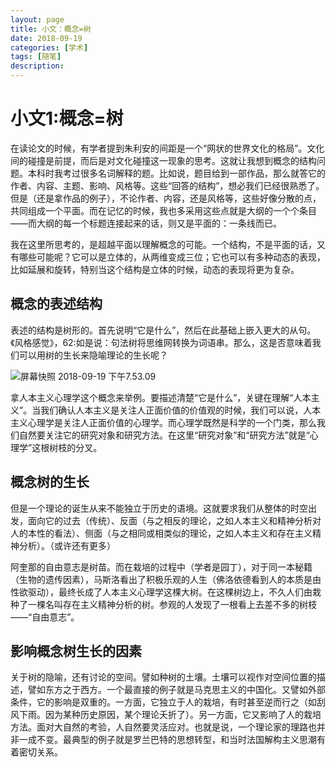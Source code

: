 ```yaml
---
layout: page
title: 小文：概念=树
date: 2018-09-19
categories: [学术]
tags: [随笔]
description: 
---
```


# 小文1:概念=树

在读论文的时候，有学者提到朱利安的间距是一个“网状的世界文化的格局”。文化间的碰撞是前提，而后是对文化碰撞这一现象的思考。这就让我想到概念的结构问题。本科时我考过很多名词解释的题。比如说，题目给到一部作品，那么就答它的作者、内容、主题、影响、风格等。这些“回答的结构”，想必我们已经很熟悉了。但是（还是拿作品的例子），不论作者、内容，还是风格等，这些好像分散的点，共同组成一个平面。而在记忆的时候，我也多采用这些点就是大纲的一个个条目——而大纲的每一个标题连接起来的话，则又是平面的：一条线而已。

我在这里所思考的，是超越平面以理解概念的可能。一个结构，不是平面的话，又有哪些可能呢？它可以是立体的，从两维变成三位；它也可以有多种动态的表现，比如延展和旋转，特别当这个结构是立体的时候，动态的表现将更为复杂。


## 概念的表述结构

表述的结构是树形的。首先说明“它是什么”，然后在此基础上嵌入更大的从句。《风格感觉》，62:如是说：句法树将思维网转换为词语串。那么，这是否意味着我们可以用树的生长来隐喻理论的生长呢？


![屏幕快照 2018-09-19 下午7.53.09](media/15373649960752/%E5%B1%8F%E5%B9%95%E5%BF%AB%E7%85%A7%202018-09-19%20%E4%B8%8B%E5%8D%887.53.09.png)



拿人本主义心理学这个概念来举例。要描述清楚“它是什么”，关键在理解“人本主义”。当我们确认人本主义是关注人正面价值的价值观的时候，我们可以说，人本主义心理学是关注人正面价值的心理学。而心理学既然是科学的一个门类，那么我们自然要关注它的研究对象和研究方法。在这里“研究对象”和“研究方法”就是“心理学”这根树枝的分叉。

## 概念树的生长

但是一个理论的诞生从来不能独立于历史的语境。这就要求我们从整体的时空出发，面向它的过去（传统）、反面（与之相反的理论，之如人本主义和精神分析对人的本性的看法）、侧面（与之相同或相类似的理论，之如人本主义和存在主义精神分析）。（或许还有更多）

阿奎那的自由意志是树苗。而在栽培的过程中（学者是园丁），对于同一本秘籍（生物的遗传因素），马斯洛看出了积极乐观的人生（佛洛依德看到人的本质是由性欲驱动），最终长成了人本主义心理学这棵大树。在这棵树边上，不久人们由栽种了一棵名叫存在主义精神分析的树。参观的人发现了一根看上去差不多的树枝——“自由意志”。

## 影响概念树生长的因素

关于树的隐喻，还有讨论的空间。譬如种树的土壤。土壤可以视作对空间位置的描述，譬如东方之于西方。一个最直接的例子就是马克思主义的中国化。又譬如外部条件，它的影响是双重的。一方面，它独立于人的栽培，有时甚至逆而行之（如刮风下雨。因为某种历史原因，某个理论夭折了）。另一方面，它又影响了人的栽培方法。面对大自然的考验，人自然要灵活应对。也就是说，一个理论家的理路也并非一成不变。最典型的例子就是罗兰巴特的思想转型，和当时法国解构主义思潮有着密切关系。